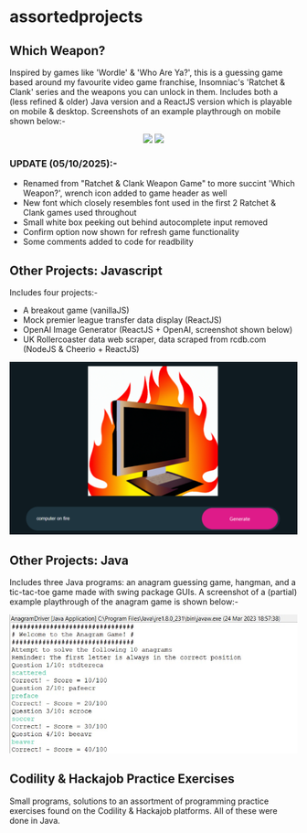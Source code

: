 # assortedprojects

## Which Weapon?
Inspired by games like 'Wordle' & 'Who Are Ya?', this is a guessing game based around my favourite video game franchise, Insomniac's 'Ratchet & Clank' series and the weapons you can unlock in them. Includes both a (less refined & older) Java version and a ReactJS version which is playable on mobile & desktop. Screenshots of an example playthrough on mobile shown below:-

<p align="center">
  <img src="/Which%20Weapon?/RCWG-Pics/1000002742.jpg" width="400">
  <img src="/Which%20Weapon?/RCWG-Pics/1000002743.jpg" width="400">
</p>

### UPDATE (05/10/2025):-
  - Renamed from "Ratchet & Clank Weapon Game" to more succint 'Which Weapon?', wrench icon added to game header as well
  - New font which closely resembles font used in the first 2 Ratchet & Clank games used throughout
  - Small white box peeking out behind autocomplete input removed
  - Confirm option now shown for refresh game functionality
  - Some comments added to code for readbility

## Other Projects: Javascript
Includes four projects:-
  - A breakout game (vanillaJS)
  - Mock premier league transfer data display (ReactJS)
  - OpenAI Image Generator (ReactJS + OpenAI, screenshot shown below)
  - UK Rollercoaster data web scraper, data scraped from rcdb.com (NodeJS & Cheerio + ReactJS)

![Screenshot of ai image generator.](/Other%20Projects:%20Javascript/OP-JS%20Pics/Screenshot%202025-09-07%20152211.png)

## Other Projects: Java
Includes three Java programs: an anagram guessing game, hangman, and a tic-tac-toe game made with swing package GUIs. A screenshot of a (partial) example playthrough of the anagram game is shown below:-

<p align="center">
  <img src="/Other%20Projects:%20Java/OP-Pics/Screenshot%202023-03-24%20185931.jpg">
</p>

## Codility & Hackajob Practice Exercises
Small programs, solutions to an assortment of programming practice exercises found on the Codility & Hackajob platforms. All of these were done in Java.
